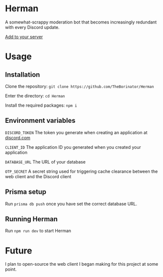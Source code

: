 # Herman

A somewhat-scrappy moderation bot that becomes increasingly redundant with every Discord update.

[Add to your server](https://discord.com/api/oauth2/authorize?client_id=964835704456757308&permissions=1100518599935&scope=bot+applications.commands)

# Usage
## Installation

Clone the repository: `git clone https://github.com/TheBorinator/Herman`

Enter the directory: `cd Herman`

Install the required packages: `npm i`

## Environment variables

`DISCORD_TOKEN` The token you generate when creating an application at [discord.com](https://discord.com/developers/applications)

`CLIENT_ID` The application ID you generated when you created your application

`DATABASE_URL` The URL of your database

`OTP_SECRET` A secret string used for triggering cache clearance between the web client and the Discord client

## Prisma setup

Run `prisma db push` once you have set the correct database URL.

## Running Herman

Run `npm run dev` to start Herman

# Future

I plan to open-source the web client I began making for this project at some point.
